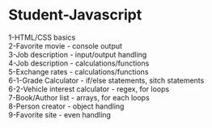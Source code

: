 # Student-Javascript
1-HTML/CSS basics<br>
2-Favorite movie - console output<br>
3-Job description - input/output handling<br>
4-Job description - calculations/functions<br>
5-Exchange rates - calculations/functions<br>
6-1-Grade Calculator - if/else statements, sitch statements<br>
6-2-Vehicle interest calculator - regex, for loops<br>
7-Book/Author list - arrays, for each loops<br>
8-Person creator - object handling<br>
9-Favorite site - even handling<br>
